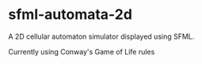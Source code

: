 # sfml-automata-2d
A 2D cellular automaton simulator displayed using SFML.

Currently using Conway's Game of Life rules
